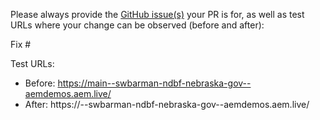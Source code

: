 Please always provide the [GitHub issue(s)](../issues) your PR is for, as well as test URLs where your change can be observed (before and after):

Fix #<gh-issue-id>

Test URLs:
- Before: https://main--swbarman-ndbf-nebraska-gov--aemdemos.aem.live/
- After: https://<branch>--swbarman-ndbf-nebraska-gov--aemdemos.aem.live/

